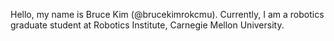 Hello, my name is Bruce Kim (@brucekimrokcmu).
Currently, I am a robotics graduate student at Robotics Institute, Carnegie Mellon University.

